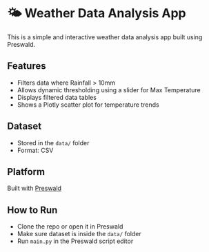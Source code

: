 # 🌤️ Weather Data Analysis App

This is a simple and interactive weather data analysis app built using Preswald.

## Features
- Filters data where Rainfall > 10mm
- Allows dynamic thresholding using a slider for Max Temperature
- Displays filtered data tables
- Shows a Plotly scatter plot for temperature trends

## Dataset
- Stored in the `data/` folder
- Format: CSV

## Platform
Built with [Preswald](https://app.preswald.com)

## How to Run
- Clone the repo or open it in Preswald
- Make sure dataset is inside the `data/` folder
- Run `main.py` in the Preswald script editor
